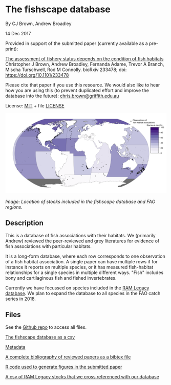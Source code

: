 # The fishscape database

By CJ Brown, Andrew Broadley

14 Dec 2017

Provided in support of the submitted paper (currently available as a pre-print):

[The assessment of fishery status depends on the condition of fish habitats](https://www.biorxiv.org/content/early/2017/12/13/233478)
Christopher J Brown, Andrew Broadley, Fernanda Adame, Trevor A Branch, Mischa Turschwell, Rod M Connolly.
bioRxiv 233478; doi: https://doi.org/10.1101/233478

Please cite that paper if you use this resource. We would also like to hear how you are using this (to prevent duplicated effort and improve the database into the future): chris.brown@griffith.edu.au

License: [MIT](https://opensource.org/licenses/MIT) + file [LICENSE](/LICENSE)

![](/results/global-map.png)

*Image: Location of stocks included in the fishscape database and FAO regions.*

## Description

This is a database of fish associations with their habitats. We (primarily Andrew) reviewed the peer-reviewed and grey literatures for evidence of fish associations with particular habitats.

It is a long-form database, where each row corresponds to one observation of a fish habitat association. A single paper can have multiple rows if for instance it reports on multiple species, or it has measured fish-habitat relationships for a single species in multiple different ways.
"Fish" includes bony and cartilaginous fish and fished invertebrates.

Currently we have focussed on species included in the [RAM Legacy database](http://ramlegacy.org/). We plan to expand the database to all species in the FAO catch series in 2018.

## Files
See the [Github repo](https://github.com/cbrown5/fishscape) to access all files.

[The fishscape database as a csv](/data-raw/fish-hab-db_v1.csv)

[Metadata](/meta-data.html)

[A complete bibliography of reviewed papers as a bibtex file](/fish-hab-db-refs.bib)

[R code used to generate figures in the submitted paper](https://github.com/cbrown5/fishscape/tree/master/GlobalFishStatus)

[A csv of RAM Legacy stocks that we cross referenced with our database](/data-raw/priority-fish-stocks.csv)
